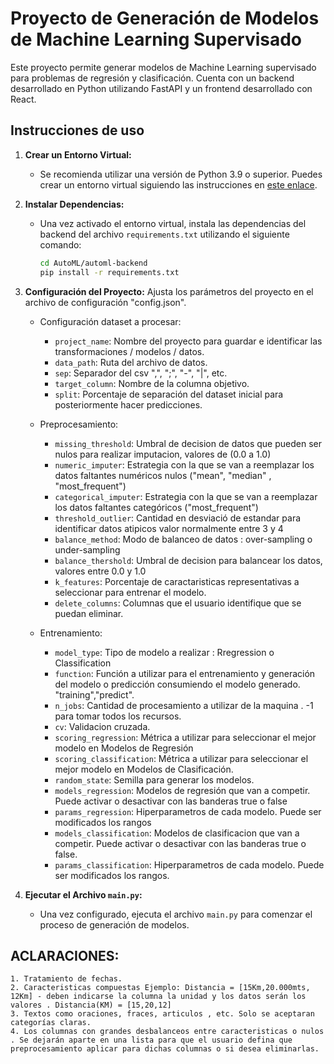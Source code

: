 # Proyecto de Generación de Modelos de Machine Learning Supervisado

Este proyecto permite generar modelos de Machine Learning supervisado para problemas de regresión y clasificación. Cuenta con un backend desarrollado en Python utilizando FastAPI y un frontend desarrollado con React.

## Instrucciones de uso

1. **Crear un Entorno Virtual:**
   - Se recomienda utilizar una versión de Python 3.9 o superior. Puedes crear un entorno virtual siguiendo las instrucciones en [este enlace](https://docs.python.org/es/3/tutorial/venv.html).

2. **Instalar Dependencias:**
   - Una vez activado el entorno virtual, instala las dependencias del backend del archivo `requirements.txt` utilizando el siguiente comando:
     ```bash
     cd AutoML/automl-backend
     pip install -r requirements.txt
     ```
3. **Configuración del Proyecto:**
   Ajusta los parámetros del proyecto en el archivo de configuración "config.json".
   - Configuración dataset a procesar:
      - `project_name`: Nombre del proyecto para guardar e identificar las transformaciones / modelos / datos.
      - `data_path`: Ruta del archivo de datos.
      - `sep`: Separador del csv ",", ";", "-", "|", etc.
      - `target_column`: Nombre de la columna objetivo.
      - `split`: Porcentaje de separación del dataset inicial para posteriormente hacer predicciones.

   - Preprocesamiento:
      - `missing_threshold`: Umbral de decision de datos que pueden ser nulos para realizar imputacion, valores de (0.0 a 1.0)
      - `numeric_imputer`: Estrategia con la que se van a reemplazar los datos faltantes numéricos nulos ("mean", "median" ,          "most_frequent")
      - `categorical_imputer`: Estrategia con la que se van a reemplazar los datos faltantes categóricos ("most_frequent")
      - `threshold_outlier`: Cantidad en desviació de estandar para identificar datos atipicos valor normalmente entre 3 y 4
      - `balance_method`: Modo de balanceo de datos : over-sampling o under-sampling
      - `balance_thershold`: Umbral de decision para balancear los datos, valores entre 0.0 y 1.0
      - `k_features`: Porcentaje de caractaristicas representativas a seleccionar para entrenar el modelo. 
      - `delete_columns`: Columnas que el usuario identifique que se puedan eliminar.

   - Entrenamiento:
        - `model_type`: Tipo de modelo a realizar : Rregression o  Classification
        - `function`: Función a utilizar para el entrenamiento y generación del modelo o predicción consumiendo el modelo generado.        "training","predict".
        - `n_jobs`: Cantidad de procesamiento a utilizar de la maquina . -1 para tomar todos los recursos.
        - `cv`: Validacion cruzada. 
        - `scoring_regression`: Métrica a utilizar para seleccionar el mejor modelo en Modelos de Regresión 
        - `scoring_classification`: Métrica a utilizar para seleccionar el mejor modelo en Modelos de Clasificación.
        - `random_state`: Semilla para generar los modelos. 
        - `models_regression`: Modelos de regresión que van a competir. Puede activar o desactivar con las banderas true o false
        - `params_regression`: Hiperparametros de cada modelo. Puede ser modificados los rangos
        - `models_classification`: Modelos de clasificacion que van a competir. Puede activar o desactivar con las banderas true o false.
        - `params_classification`: Hiperparametros de cada modelo. Puede ser modificados los rangos.

4. **Ejecutar el Archivo `main.py`:**
   - Una vez configurado, ejecuta el archivo `main.py` para comenzar el proceso de generación de modelos.

## ACLARACIONES:
    1. Tratamiento de fechas.
    2. Caracteristicas compuestas Ejemplo: Distancia = [15Km,20.000mts, 12Km] - deben indicarse la columna la unidad y los datos serán los valores . Distancia(KM) = [15,20,12]
    3. Textos como oraciones, fraces, articulos , etc. Solo se aceptaran categorías claras. 
    4. Los columnas con grandes desbalanceos entre caracteristicas o nulos . Se dejarán aparte en una lista para que el usuario defina que preprocesamiento aplicar para dichas columnas o si desea eliminarlas. 
